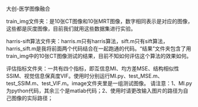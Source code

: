 大创-医学图像融合

train_img文件夹：是10张CT图像和10张MRT图像，数字相同表示是对应的图像，这些都是灰度图像，目前我们就用这些数据集进行实验。

harris-sift算法文件夹：harris.m只有harris算法，sift.m只有sift算法，harris_sift.m是我将前面两个代码结合在一起跑通的代码。“结果”文件夹包含了用train_img中的10张CT图像测试的结果，目前不知如何评估这个算法的效果如何。

评估指标文件夹：一共有四个指标，即互信息MI、均方差MSE、结构相似性SSIM、视觉信息保真度VIF。使用时分别运行MI.py、test_MSE.m、test_SSIM.m、test_VIF.m。image文件夹里是一组测试图像。
请注意：1、MI.py为python代码，其余三个是matlab代码；2、使用时请更改输入图片的路径为自己图像的实际路径；

